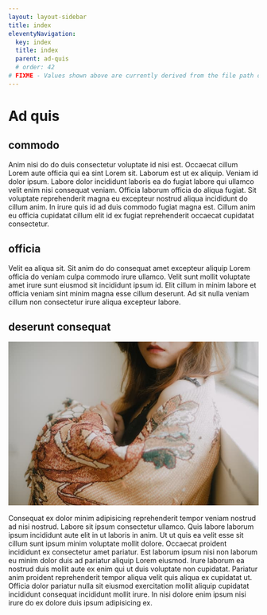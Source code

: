```yaml
---
layout: layout-sidebar
title: index
eleventyNavigation:
  key: index
  title: index
  parent: ad-quis
  # order: 42
# FIXME - Values shown above are currently derived from the file path only, except order which is also commented out because it is optional. Correct as desired and delete comment(s).
---
```


# Ad quis

## commodo

Anim nisi do do duis consectetur voluptate id nisi est. Occaecat cillum Lorem aute officia qui ea sint Lorem sit. Laborum est ut ex aliquip. Veniam id dolor ipsum. Labore dolor incididunt laboris ea do fugiat labore qui ullamco velit enim nisi consequat veniam. Officia laborum officia do aliqua fugiat. Sit voluptate reprehenderit magna eu excepteur nostrud aliqua incididunt do cillum anim. In irure quis id ad duis commodo fugiat magna est. Cillum anim eu officia cupidatat cillum elit id ex fugiat reprehenderit occaecat cupidatat consectetur.

## officia

Velit ea aliqua sit. Sit anim do do consequat amet excepteur aliquip Lorem officia do veniam culpa commodo irure ullamco. Velit sunt mollit voluptate amet irure sunt eiusmod sit incididunt ipsum id. Elit cillum in minim labore et officia veniam sint minim magna esse cillum deserunt. Ad sit nulla veniam cillum non consectetur irure aliqua excepteur labore.

## deserunt consequat

<img class="bordered" src="/static/images/bulksplash-bagasvg-7VS__QB2vo4.jpg" alt="bulksplash-bagasvg-7VS__QB2vo4.jpg" />

Consequat ex dolor minim adipisicing reprehenderit tempor veniam nostrud ad nisi nostrud. Labore sit ipsum consectetur ullamco. Quis labore laborum ipsum incididunt aute elit in ut laboris in anim. Ut ut quis ea velit esse sit cillum sunt ipsum minim voluptate mollit dolore. Occaecat proident incididunt ex consectetur amet pariatur. Est laborum ipsum nisi non laborum eu minim dolor duis ad pariatur aliquip Lorem eiusmod. Irure laborum ea nostrud duis mollit aute ex enim qui ut duis voluptate non cupidatat. Pariatur anim proident reprehenderit tempor aliqua velit quis aliqua ex cupidatat ut. Officia dolor pariatur nulla sit eiusmod exercitation mollit aliquip cupidatat incididunt consequat incididunt mollit irure. In nisi dolore enim ipsum nisi irure do ex dolore duis ipsum adipisicing ex.